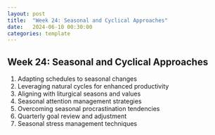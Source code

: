 ```yaml
---
layout: post
title:  "Week 24: Seasonal and Cyclical Approaches"
date:   2024-06-10 00:30:00
categories: template
---
```



## Week 24: Seasonal and Cyclical Approaches
1. Adapting schedules to seasonal changes
2. Leveraging natural cycles for enhanced productivity
3. Aligning with liturgical seasons and values
4. Seasonal attention management strategies
5. Overcoming seasonal procrastination tendencies
6. Quarterly goal review and adjustment
7. Seasonal stress management techniques

